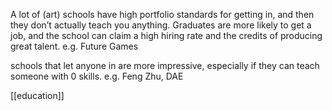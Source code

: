 A lot of (art) schools have high portfolio standards for getting in, and then they don’t actually teach you anything. Graduates are more likely to get a job, and the school can claim a high hiring rate and the credits of producing great talent.
e.g. Future Games

schools that let anyone in are more impressive, especially if they can teach someone with 0 skills.
e.g. Feng Zhu, DAE

[[education]]